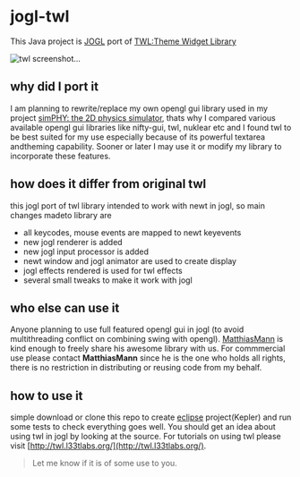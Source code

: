 # jogl-twl
This Java project is [JOGL](http://www.jogamp.org)  port of [TWL:Theme Widget Library](http://twl.l33tlabs.org/)

![twl screenshot...](http://twl.l33tlabs.org/screen_simple.png)

## why did I port it
I am planning to rewrite/replace my own opengl gui library used in my project [simPHY: the 2D physics simulator](http:/simphy.com),
thats why I compared various available opengl gui libraries like nifty-gui, twl, nuklear etc and I found twl to be best suited for my use especially because of its powerful textarea andtheming capability.
Sooner or later I may use it or modify my library to incorporate these features.

## how does it differ from original twl
this jogl port of twl library intended to work with newt in jogl, so main changes madeto library are
- all keycodes, mouse events are mapped to newt  keyevents
- new jogl renderer is added
- new jogl input processor is added
- newt window and jogl animator are used to create display
- jogl effects rendered is used for twl effects
- several small tweaks to make it work with jogl

## who else can use it
Anyone planning to use full featured opengl gui in jogl (to avoid multithreading conflict on combining swing with opengl). 
[MatthiasMann](https://github.com/MatthiasMann/twl) is kind enough to freely share his awesome library with us.
For commmercial use please contact **MatthiasMann** since he is the one who holds all rights, there is no restriction in distributing or reusing code from my behalf.

## how to use it
simple download or clone this repo to create [eclipse](http://www.eclipse.org/downloads/) project(Kepler) and run some tests to check everything goes well.
You should get an idea about using twl in jogl by looking at the source.
For tutorials on using twl please visit [http://twl.l33tlabs.org/](http://twl.l33tlabs.org/).

>Let me know if it is of some use to you.


